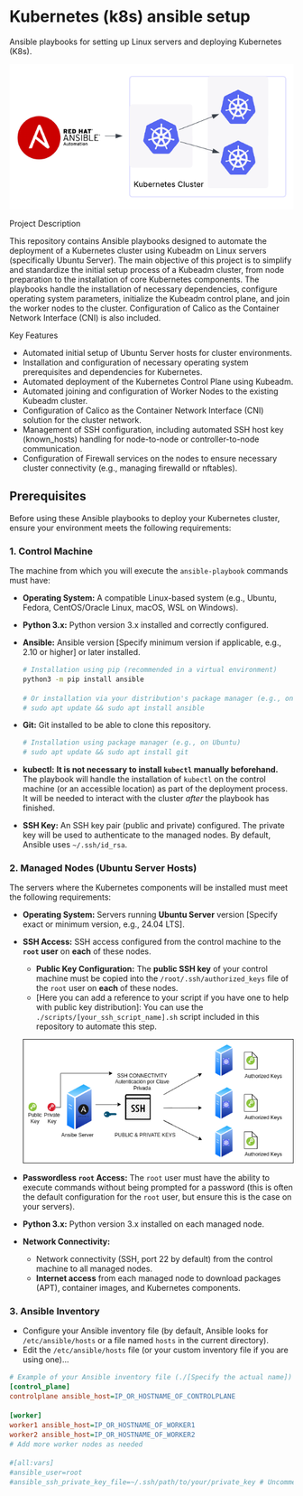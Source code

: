# Kubernetes (k8s) ansible setup
Ansible playbooks for setting up Linux servers and deploying Kubernetes (K8s).

![Texto alternativo para tu imagen](./images/ansible-k8s-diagram.png)

Project Description

This repository contains Ansible playbooks designed to automate the deployment of a Kubernetes cluster using Kubeadm on Linux servers (specifically Ubuntu Server). The main objective of this project is to simplify and standardize the initial setup process of a Kubeadm cluster, from node preparation to the installation of core Kubernetes components. The playbooks handle the installation of necessary dependencies, configure operating system parameters, initialize the Kubeadm control plane, and join the worker nodes to the cluster. Configuration of Calico as the Container Network Interface (CNI) is also included.

Key Features

* Automated initial setup of Ubuntu Server hosts for cluster environments.
* Installation and configuration of necessary operating system prerequisites and dependencies for Kubernetes.
* Automated deployment of the Kubernetes Control Plane using Kubeadm.
* Automated joining and configuration of Worker Nodes to the existing Kubeadm cluster.
* Configuration of Calico as the Container Network Interface (CNI) solution for the cluster network.
* Management of SSH configuration, including automated SSH host key (known_hosts) handling for node-to-node or controller-to-node communication.
* Configuration of Firewall services on the nodes to ensure necessary cluster connectivity (e.g., managing firewalld or nftables).

## Prerequisites

Before using these Ansible playbooks to deploy your Kubernetes cluster, ensure your environment meets the following requirements:

### 1. Control Machine

The machine from which you will execute the `ansible-playbook` commands must have:

* **Operating System:** A compatible Linux-based system (e.g., Ubuntu, Fedora, CentOS/Oracle Linux, macOS, WSL on Windows).
* **Python 3.x:** Python version 3.x installed and correctly configured.
* **Ansible:** Ansible version [Specify minimum version if applicable, e.g., 2.10 or higher] or later installed.
  
    ```bash
    # Installation using pip (recommended in a virtual environment)
    python3 -m pip install ansible

    # Or installation via your distribution's package manager (e.g., on Ubuntu)
    # sudo apt update && sudo apt install ansible
    ```
* **Git:** Git installed to be able to clone this repository.
    ```bash
    # Installation using package manager (e.g., on Ubuntu)
    # sudo apt update && sudo apt install git
    ```
* **kubectl:** **It is not necessary to install `kubectl` manually beforehand.** The playbook will handle the installation of `kubectl` on the control machine (or an accessible location) as part of the deployment process. It will be needed to interact with the cluster *after* the playbook has finished.
* **SSH Key:** An SSH key pair (public and private) configured. The private key will be used to authenticate to the managed nodes. By default, Ansible uses `~/.ssh/id_rsa`.


### 2. Managed Nodes (Ubuntu Server Hosts)

The servers where the Kubernetes components will be installed must meet the following requirements:

* **Operating System:** Servers running **Ubuntu Server** version [Specify exact or minimum version, e.g., 24.04 LTS].
* **SSH Access:** SSH access configured from the control machine to the **`root` user** on **each** of these nodes.
    * **Public Key Configuration:** The **public SSH key** of your control machine must be copied into the `/root/.ssh/authorized_keys` file of the `root` user on **each** of these nodes.
    * [Here you can add a reference to your script if you have one to help with public key distribution]: You can use the `./scripts/[your_ssh_script_name].sh` script included in this repository to automate this step.

    ![SSH Key Flow Diagram](images/ssh-connectivity.png)

* **Passwordless `root` Access:** The `root` user must have the ability to execute commands without being prompted for a password (this is often the default configuration for the `root` user, but ensure this is the case on your servers).
* **Python 3.x:** Python version 3.x installed on each managed node.
* **Network Connectivity:**
    * Network connectivity (SSH, port 22 by default) from the control machine to all managed nodes.
    * **Internet access** from each managed node to download packages (APT), container images, and Kubernetes components.


### 3. Ansible Inventory

* Configure your Ansible inventory file (by default, Ansible looks for `/etc/ansible/hosts` or a file named `hosts` in the current directory).
* Edit the `/etc/ansible/hosts` file (or your custom inventory file if you are using one)...

```ini
# Example of your Ansible inventory file (./[Specify the actual name])
[control_plane]
controlplane ansible_host=IP_OR_HOSTNAME_OF_CONTROLPLANE

[worker]
worker1 ansible_host=IP_OR_HOSTNAME_OF_WORKER1
worker2 ansible_host=IP_OR_HOSTNAME_OF_WORKER2
# Add more worker nodes as needed

#[all:vars]
#ansible_user=root
#ansible_ssh_private_key_file=~/.ssh/path/to/your/private_key # Uncomment and adjust if needed

  
